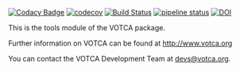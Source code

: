 [![Codacy Badge](https://api.codacy.com/project/badge/Grade/2b91dfad1a2f416faf82432981891767)](https://www.codacy.com/manual/votca-package/tools?utm_source=github.com&amp;utm_medium=referral&amp;utm_content=votca/tools&amp;utm_campaign=Badge_Grade)
[![codecov](https://codecov.io/gh/votca/tools/branch/master/graph/badge.svg)](https://codecov.io/gh/votca/tools)
[![Build Status](https://travis-ci.org/votca/tools.svg?branch=master)](https://travis-ci.org/votca/tools)
[![pipeline status](https://gitlab.com/votca/tools/badges/master/pipeline.svg)](https://gitlab.com/votca/tools/commits/master)
[![DOI](https://zenodo.org/badge/23848711.svg)](https://zenodo.org/badge/latestdoi/23848711)

This is the tools module of the VOTCA package.

Further information on VOTCA can be found at <http://www.votca.org>

You can contact the VOTCA Development Team at devs@votca.org.
